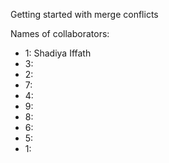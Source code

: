 Getting started with merge conflicts

Names of collaborators:

- 1: Shadiya Iffath
- 3:
- 2:
- 7:
- 4:
- 9:
- 8:
- 6:
- 5:
- 1:
